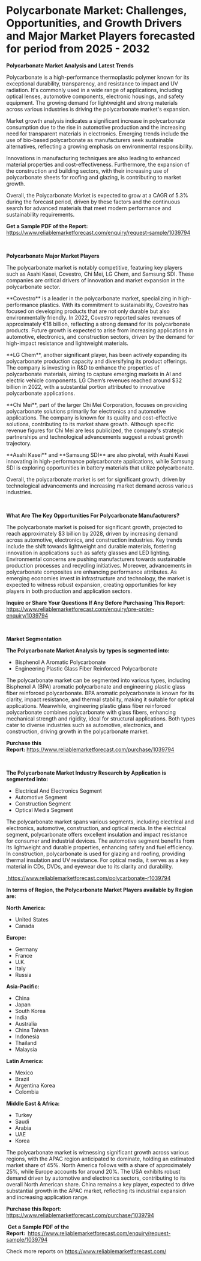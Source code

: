 <p><h1>Polycarbonate Market: Challenges, Opportunities, and Growth Drivers and Major Market Players forecasted for period from 2025 - 2032</h1></p><p><strong>Polycarbonate Market Analysis and Latest Trends</strong></p>
<p><p>Polycarbonate is a high-performance thermoplastic polymer known for its exceptional durability, transparency, and resistance to impact and UV radiation. It's commonly used in a wide range of applications, including optical lenses, automotive components, electronic housings, and safety equipment. The growing demand for lightweight and strong materials across various industries is driving the polycarbonate market's expansion.</p><p>Market growth analysis indicates a significant increase in polycarbonate consumption due to the rise in automotive production and the increasing need for transparent materials in electronics. Emerging trends include the use of bio-based polycarbonate as manufacturers seek sustainable alternatives, reflecting a growing emphasis on environmental responsibility. </p><p>Innovations in manufacturing techniques are also leading to enhanced material properties and cost-effectiveness. Furthermore, the expansion of the construction and building sectors, with their increasing use of polycarbonate sheets for roofing and glazing, is contributing to market growth. </p><p>Overall, the Polycarbonate Market is expected to grow at a CAGR of 5.3% during the forecast period, driven by these factors and the continuous search for advanced materials that meet modern performance and sustainability requirements.</p></p>
<p><strong>Get a Sample PDF of the Report:&nbsp;</strong> <a href="https://www.reliablemarketforecast.com/enquiry/request-sample/1039794?utm_campaign=3203&utm_medium=2&utm_source=Github&utm_content=ia&utm_term=31032025&utm_id=polycarbonate">https://www.reliablemarketforecast.com/enquiry/request-sample/1039794</a></p>
<p>&nbsp;</p>
<p><strong>Polycarbonate Major Market Players</strong></p>
<p><p>The polycarbonate market is notably competitive, featuring key players such as Asahi Kasei, Covestro, Chi Mei, LG Chem, and Samsung SDI. These companies are critical drivers of innovation and market expansion in the polycarbonate sector.</p><p>**Covestro** is a leader in the polycarbonate market, specializing in high-performance plastics. With its commitment to sustainability, Covestro has focused on developing products that are not only durable but also environmentally friendly. In 2022, Covestro reported sales revenues of approximately €18 billion, reflecting a strong demand for its polycarbonate products. Future growth is expected to arise from increasing applications in automotive, electronics, and construction sectors, driven by the demand for high-impact resistance and lightweight materials.</p><p>**LG Chem**, another significant player, has been actively expanding its polycarbonate production capacity and diversifying its product offerings. The company is investing in R&D to enhance the properties of polycarbonate materials, aiming to capture emerging markets in AI and electric vehicle components. LG Chem’s revenues reached around $32 billion in 2022, with a substantial portion attributed to innovative polycarbonate applications.</p><p>**Chi Mei**, part of the larger Chi Mei Corporation, focuses on providing polycarbonate solutions primarily for electronics and automotive applications. The company is known for its quality and cost-effective solutions, contributing to its market share growth. Although specific revenue figures for Chi Mei are less publicized, the company's strategic partnerships and technological advancements suggest a robust growth trajectory.</p><p>**Asahi Kasei** and **Samsung SDI** are also pivotal, with Asahi Kasei innovating in high-performance polycarbonate applications, while Samsung SDI is exploring opportunities in battery materials that utilize polycarbonate.</p><p>Overall, the polycarbonate market is set for significant growth, driven by technological advancements and increasing market demand across various industries.</p></p>
<p>&nbsp;</p>
<p><strong>What Are The Key Opportunities For Polycarbonate Manufacturers?</strong></p>
<p><p>The polycarbonate market is poised for significant growth, projected to reach approximately $3 billion by 2028, driven by increasing demand across automotive, electronics, and construction industries. Key trends include the shift towards lightweight and durable materials, fostering innovation in applications such as safety glasses and LED lighting. Environmental concerns are pushing manufacturers towards sustainable production processes and recycling initiatives. Moreover, advancements in polycarbonate composites are enhancing performance attributes. As emerging economies invest in infrastructure and technology, the market is expected to witness robust expansion, creating opportunities for key players in both production and application sectors.</p></p>
<p><strong>Inquire or Share Your Questions If Any Before Purchasing This Report:</strong> <a href="https://www.reliablemarketforecast.com/enquiry/pre-order-enquiry/1039794?utm_campaign=3203&utm_medium=2&utm_source=Github&utm_content=ia&utm_term=31032025&utm_id=polycarbonate">https://www.reliablemarketforecast.com/enquiry/pre-order-enquiry/1039794</a></p>
<p>&nbsp;</p>
<p><strong>Market Segmentation</strong></p>
<p><strong>The Polycarbonate Market Analysis by types is segmented into:</strong></p>
<p><ul><li>Bisphenol A Aromatic Polycarbonate</li><li>Engineering Plastic Glass Fiber Reinforced Polycarbonate</li></ul></p>
<p><p>The polycarbonate market can be segmented into various types, including Bisphenol A (BPA) aromatic polycarbonate and engineering plastic glass fiber reinforced polycarbonate. BPA aromatic polycarbonate is known for its clarity, impact resistance, and thermal stability, making it suitable for optical applications. Meanwhile, engineering plastic glass fiber reinforced polycarbonate combines polycarbonate with glass fibers, enhancing mechanical strength and rigidity, ideal for structural applications. Both types cater to diverse industries such as automotive, electronics, and construction, driving growth in the polycarbonate market.</p></p>
<p><strong>Purchase this Report:&nbsp;</strong><a href="https://www.reliablemarketforecast.com/purchase/1039794?utm_campaign=3203&utm_medium=2&utm_source=Github&utm_content=ia&utm_term=31032025&utm_id=polycarbonate">https://www.reliablemarketforecast.com/purchase/1039794</a></p>
<p>&nbsp;</p>
<p><strong>The Polycarbonate Market Industry Research by Application is segmented into:</strong></p>
<p><ul><li>Electrical And Electronics Segment</li><li>Automotive Segment</li><li>Construction Segment</li><li>Optical Media Segment</li></ul></p>
<p><p>The polycarbonate market spans various segments, including electrical and electronics, automotive, construction, and optical media. In the electrical segment, polycarbonate offers excellent insulation and impact resistance for consumer and industrial devices. The automotive segment benefits from its lightweight and durable properties, enhancing safety and fuel efficiency. In construction, polycarbonate is used for glazing and roofing, providing thermal insulation and UV resistance. For optical media, it serves as a key material in CDs, DVDs, and eyewear due to its clarity and durability.</p></p>
<p><a href="https://www.reliablemarketforecast.com/polycarbonate-r1039794?utm_campaign=3203&utm_medium=2&utm_source=Github&utm_content=ia&utm_term=31032025&utm_id=polycarbonate">&nbsp;https://www.reliablemarketforecast.com/polycarbonate-r1039794</a></p>
<p><strong>In terms of Region, the Polycarbonate Market Players available by Region are:</strong></p>
<p>
    <p> <strong> North America: </strong>
        <ul>
            <li>United States</li>
            <li>Canada</li>
        </ul>
        </p> 
    <p> <strong> Europe: </strong>
        <ul>
            <li>Germany</li>
            <li>France</li>
            <li>U.K.</li>
            <li>Italy</li>
            <li>Russia</li>
        </ul>
        </p> 
    <p> <strong> Asia-Pacific: </strong>
        <ul>
            <li>China</li>
            <li>Japan</li>
            <li>South Korea</li>
            <li>India</li>
            <li>Australia</li>
            <li>China Taiwan</li>
            <li>Indonesia</li>
            <li>Thailand</li>
            <li>Malaysia</li>
        </ul>
        </p> 
    <p> <strong> Latin America: </strong>
        <ul>
            <li>Mexico</li>
            <li>Brazil</li>
            <li>Argentina Korea</li>
            <li>Colombia</li>
        </ul>
        </p> 
    <p> <strong> Middle East & Africa: </strong>
        <ul>
            <li>Turkey</li>
            <li>Saudi</li>
            <li>Arabia</li>
            <li>UAE</li>
            <li>Korea</li>
        </ul>
    </p>
    </p>
<p><p>The polycarbonate market is witnessing significant growth across various regions, with the APAC region anticipated to dominate, holding an estimated market share of 45%. North America follows with a share of approximately 25%, while Europe accounts for around 20%. The USA exhibits robust demand driven by automotive and electronics sectors, contributing to its overall North American share. China remains a key player, expected to drive substantial growth in the APAC market, reflecting its industrial expansion and increasing application range.</p></p>
<p><strong>Purchase this Report: </strong><a href="https://www.reliablemarketforecast.com/purchase/1039794?utm_campaign=3203&utm_medium=2&utm_source=Github&utm_content=ia&utm_term=31032025&utm_id=polycarbonate">https://www.reliablemarketforecast.com/purchase/1039794</a></p>
<p>&nbsp;<strong>Get a Sample PDF of the Report:&nbsp;&nbsp;</strong><a href="https://www.reliablemarketforecast.com/enquiry/request-sample/1039794?utm_campaign=3203&utm_medium=2&utm_source=Github&utm_content=ia&utm_term=31032025&utm_id=polycarbonate">https://www.reliablemarketforecast.com/enquiry/request-sample/1039794</a></p>
<p><strong></strong></p>
<p>Check more reports on <a href="https://www.reliablemarketforecast.com/?utm_campaign=3203&utm_medium=2&utm_source=Github&utm_content=ia&utm_term=31032025&utm_id=polycarbonate">https://www.reliablemarketforecast.com/</a></p>